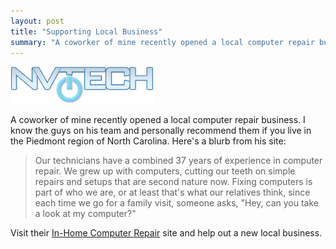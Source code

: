 ```yaml
---
layout: post
title: "Supporting Local Business"
summary: "A coworker of mine recently opened a local computer repair business. I know the guys on his team and personally recommend them if you live in the Piedmont region of North Carolina. Here's a blurb from his site:"
---
```


![NVTech Logo](/assets/images/posts/nvtech/nvtech.png)

A coworker of mine recently opened a local computer repair business. I know the guys on his team and personally recommend them if you live in the Piedmont region of North Carolina. Here's a blurb from his site:

> Our technicians have a combined 37 years of experience in computer repair. We grew up with computers, cutting our teeth on simple repairs and setups that are second nature now. Fixing computers is part of who we are, or at least that's what our relatives think, since each time we go for a family visit, someone asks, "Hey, can you take a look at my computer?"

Visit their [In-Home Computer Repair](http://www.nvtech.net) site and help out a new local business.